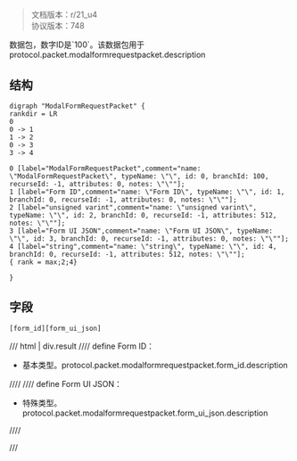 # <!-- md:samp ModalFormRequestPacket -->

> 文档版本：r/21_u4<br/>协议版本：748

<!-- md:samp ModalFormRequestPacket -->数据包，数字ID是`100`。该数据包用于protocol.packet.modalformrequestpacket.description

## 结构

```viz
digraph "ModalFormRequestPacket" {
rankdir = LR
0
0 -> 1
1 -> 2
0 -> 3
3 -> 4

0 [label="ModalFormRequestPacket",comment="name: \"ModalFormRequestPacket\", typeName: \"\", id: 0, branchId: 100, recurseId: -1, attributes: 0, notes: \"\""];
1 [label="Form ID",comment="name: \"Form ID\", typeName: \"\", id: 1, branchId: 0, recurseId: -1, attributes: 0, notes: \"\""];
2 [label="unsigned varint",comment="name: \"unsigned varint\", typeName: \"\", id: 2, branchId: 0, recurseId: -1, attributes: 512, notes: \"\""];
3 [label="Form UI JSON",comment="name: \"Form UI JSON\", typeName: \"\", id: 3, branchId: 0, recurseId: -1, attributes: 0, notes: \"\""];
4 [label="string",comment="name: \"string\", typeName: \"\", id: 4, branchId: 0, recurseId: -1, attributes: 512, notes: \"\""];
{ rank = max;2;4}

}

```

## 字段

```title='ModalFormRequestPacket'
[form_id][form_ui_json]
```

/// html | div.result
//// define
Form ID：<!-- md:samp unsigned varint -->

- 基本类型。protocol.packet.modalformrequestpacket.form_id.description


////
//// define
Form UI JSON：[<!-- md:samp string -->](../types/string.md)

- 特殊类型。protocol.packet.modalformrequestpacket.form_ui_json.description


////

///

